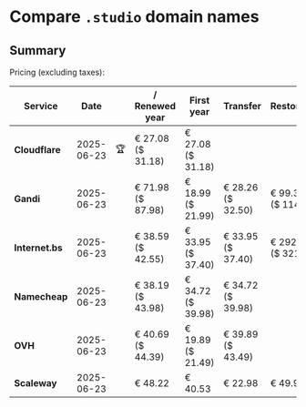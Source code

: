 # Compare `.studio` domain names

## Summary

Pricing (excluding taxes):

| Service | Date |  | / Renewed year | First year | Transfer | Restoration |
|--|--|--|--|--|--|--|
| **Cloudflare** | 2025-06-23 | 🏆 | € 27.08<br>($ 31.18) | € 27.08<br>($ 31.18) |  |  |
| **Gandi** | 2025-06-23 |  | € 71.98<br>($ 87.98) | € 18.99<br>($ 21.99) | € 28.26<br>($ 32.50) | € 99.31<br>($ 114.21) |
| **Internet.bs** | 2025-06-23 |  | € 38.59<br>($ 42.55) | € 33.95<br>($ 37.40) | € 33.95<br>($ 37.40) | € 292.05<br>($ 321.75) |
| **Namecheap** | 2025-06-23 |  | € 38.19<br>($ 43.98) | € 34.72<br>($ 39.98) | € 34.72<br>($ 39.98) |  |
| **OVH** | 2025-06-23 |  | € 40.69<br>($ 44.39) | € 19.89<br>($ 21.49) | € 39.89<br>($ 43.49) |  |
| **Scaleway** | 2025-06-23 |  | € 48.22 | € 40.53 | € 22.98 | € 49.99 |
